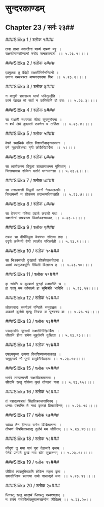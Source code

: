 सुन्दरकाण्डम्
===============================


## Chapter 23  / सर्गः २३##


###Slōka 1 / श्लोक १###


    तथा तासां वदन्तीनां परुषं दारुणं बहु ।
    राक्षसीनामसौम्यानां रुरोद जनकात्मजा ।। ५.२३.१।।।।


###Slōka 2 / श्लोक २###


    एवमुक्ता तु वैदेही राक्षसीभिर्मनस्विनी ।
    उवाच परमत्रस्ता बाष्पगद्गदया गिरा ।। ५.२३.२।।।।


###Slōka 3 / श्लोक ३###


    न मानुषी राक्षसस्य भार्या भवितुमर्हति ।
    कामं खादत मां सर्वा न करिष्यामि वो वचः ।। ५.२३.३।।।।


###Slōka 4 / श्लोक ४###


    सा राक्षसी मध्यगता सीता सुरसुतोपमा ।
    न शर्म लेभे दुःखार्ता रावणेन च तर्जिता ।। ५.२३.४।।।।


###Slōka 5 / श्लोक ५###


    वेपते स्माधिकं सीता विशन्तीवाङ्गमात्मनः ।
    वने यूथपरिभ्रष्टा मृगी कोकैरिवार्दिता ।। ५।।।।


###Slōka 6 / श्लोक ६###


    सा त्वशोकस्य विपुलां शाखामालम्ब्य पुष्पिताम् ।
    चिन्तयामास शोकेन भर्तारं भग्नमानसा ।। ५.२३.६।।।।


###Slōka 7 / श्लोक ७###


    सा स्नापयन्ती विपुलौ स्तनौ नेत्रजलस्रवैः ।
    चिन्तयन्ती न शोकस्य तदान्तमधिगच्छति ।। ५.२३.७।।।।


###Slōka 8 / श्लोक ८###


    सा वेपमाना पतिता प्रवाते कदली यथा ।
    राक्षसीनां भयत्रस्ता विवर्णवदनाभवत् ।। ५.२३.८।।।।


###Slōka 9 / श्लोक ९###


    तस्या सा दीर्घविपुला वेपन्त्याः सीतया तदा ।
    ददृशे कम्पिनी वेणी व्यालीव परिसर्पती ।। ५.२३.९।।।।


###Slōka 10 / श्लोक १०###


    सा निःश्वसन्ती दुःखार्ता शोकोपहतचेतना ।
    आर्ता व्यसृजदश्रूणि मैथिली विललाप ह ।। ५.२३.१०।।।।


###Slōka 11 / श्लोक ११###


    हा रामेति च दुःखार्ता पुनर्हा लक्ष्मणेति च ।
    हा श्वश्रु मम कौसल्ये हा सुमित्रेति भाविनि ।। ५.२३.११।।।।


###Slōka 12 / श्लोक १२###


    लोकप्रवादः सत्योऽयं पण्डितैः समुदाहृतः ।
    अकाले दुर्लभो मृत्युः स्त्रिया वा पुरुषस्य वा ।। ५.२३.१२।।।।


###Slōka 13 / श्लोक १३###


    यत्राहमाभिः क्रूराभी राक्षसीभिरिहार्दिता ।
    जीवामि हीना रामेण मुहूर्तमपि दुःखिता ।। ५.२३.१३।।।।


###Slōka 14 / श्लोक १४###


    एषाल्पपुण्या कृपणा विनशिष्याम्यनाथवत् ।
    समुद्रमध्ये नौ पूर्णा वायुवेगैरिवाहता ।। ५.२३.१४।।।।


###Slōka 15 / श्लोक १५###


    भर्तारं तमपश्यन्ती राक्षसीवशमागता ।
    सीदामि खलु शोकेन कूलं तोयहतं यथा ।। ५.२३.१५।।।।


###Slōka 16 / श्लोक १६###


    तं पद्मदलपत्राक्षं सिंहविक्रान्तगामिनम् ।
    धन्याः पश्यन्ति मे नाथं कृतज्ञं प्रियवादिनम् ।। ५.२३.१६।।।।


###Slōka 17 / श्लोक १७###


    सर्वथा तेन हीनाया रामेण विदितात्मना ।
    तीष्क्णं विषमिवास्वाद्य दुर्लभं मम जीवितम् ।। ५.२३.१७।।।।


###Slōka 18 / श्लोक १८###


    कीदृशं तु मया पापं पुरा देहान्तरे कृतम् ।
    येनेदं प्राप्यते दुःखं मया घोरं सुदारुणम् ।। ५.२३.१८।।।।


###Slōka 19 / श्लोक १९###


    जीवितं त्यक्तुमिच्छामि शोकेन महता वृता ।
    राक्षसीभिश्च रक्षन्त्या रामो नासाद्यते मया ।। ५.२३.१९।।।।


###Slōka 20 / श्लोक २०###


    धिगस्तु खलु मानुष्यं धिगस्तु परवश्यताम् ।
    न शक्यं यत्परित्यक्तुमात्मच्छन्देन जीवितम् ।। ५.२३.२०।।


